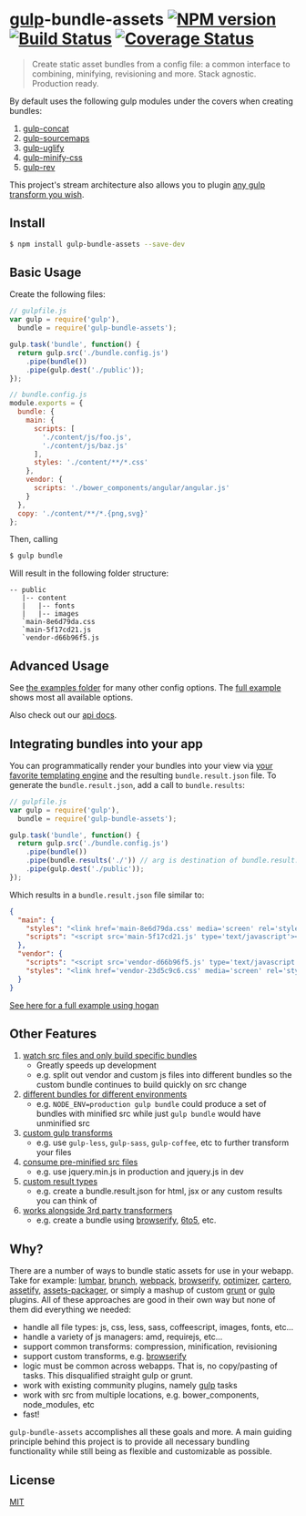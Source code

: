 # [gulp](http://gulpjs.com/)-bundle-assets [![NPM version][npm-image]][npm-url] [![Build Status][travis-image]][travis-url] [![Coverage Status][coverage-image]][coverage-url]

> Create static asset bundles from a config file: a common interface to combining, minifying, revisioning and more. Stack agnostic. Production ready.

By default uses the following gulp modules under the covers when creating bundles:

1. [gulp-concat](https://github.com/wearefractal/gulp-concat)
2. [gulp-sourcemaps](https://github.com/floridoo/gulp-sourcemaps)
3. [gulp-uglify](https://github.com/terinjokes/gulp-uglify)
4. [gulp-minify-css](https://github.com/jonathanepollack/gulp-minify-css)
6. [gulp-rev](https://github.com/sindresorhus/gulp-rev)

This project's stream architecture also allows you to plugin [any gulp transform you wish](examples/custom-transforms).

## Install

```bash
$ npm install gulp-bundle-assets --save-dev
```

## Basic Usage

Create the following files:

```js
// gulpfile.js
var gulp = require('gulp'),
  bundle = require('gulp-bundle-assets');

gulp.task('bundle', function() {
  return gulp.src('./bundle.config.js')
    .pipe(bundle())
    .pipe(gulp.dest('./public'));
});
```

```js
// bundle.config.js
module.exports = {
  bundle: {
    main: {
      scripts: [
        './content/js/foo.js',
        './content/js/baz.js'
      ],
      styles: './content/**/*.css'
    },
    vendor: {
      scripts: './bower_components/angular/angular.js'
    }
  },
  copy: './content/**/*.{png,svg}'
};
```

Then, calling

```bash
$ gulp bundle
```

Will result in the following folder structure:

```
-- public
   |-- content
   |   |-- fonts
   |   |-- images
   `main-8e6d79da.css
   `main-5f17cd21.js
   `vendor-d66b96f5.js
```

## Advanced Usage

See [the examples folder](examples) for many other config options. The [full example](examples/full) shows most
all available options.

Also check out our [api docs](docs/API.md).

## Integrating bundles into your app

You can programmatically render your bundles into your view via
[your favorite templating engine](https://www.google.com/webhp?ion=1&espv=2&ie=UTF-8#q=node%20js%20templating%20engine)
and the resulting `bundle.result.json` file. To generate the `bundle.result.json`, add a call to `bundle.results`:

```js
// gulpfile.js
var gulp = require('gulp'),
  bundle = require('gulp-bundle-assets');

gulp.task('bundle', function() {
  return gulp.src('./bundle.config.js')
    .pipe(bundle())
    .pipe(bundle.results('./')) // arg is destination of bundle.result.json
    .pipe(gulp.dest('./public'));
});
```

Which results in a `bundle.result.json` file similar to:

```json
{
  "main": {
    "styles": "<link href='main-8e6d79da.css' media='screen' rel='stylesheet' type='text/css'/>",
    "scripts": "<script src='main-5f17cd21.js' type='text/javascript'></script>"
  },
  "vendor": {
    "scripts": "<script src='vendor-d66b96f5.js' type='text/javascript'></script>",
    "styles": "<link href='vendor-23d5c9c6.css' media='screen' rel='stylesheet' type='text/css'/>"
  }
}
```

[See here for a full example using hogan](examples/express-app-using-result-json)

## Other Features

1. [watch src files and only build specific bundles](examples/full/gulpfile.js)
    * Greatly speeds up development
    * e.g. split out vendor and custom js files into different bundles so the custom bundle continues to build quickly on src change
2. [different bundles for different environments](examples/per-environment)
    * e.g. `NODE_ENV=production gulp bundle` could produce a set of bundles with minified src while just `gulp bundle` would have unminified src  
3. [custom gulp transforms](examples/custom-transforms/readme.md)
    * e.g. use `gulp-less`, `gulp-sass`, `gulp-coffee`, etc to further transform your files
4. [consume pre-minified src files](examples/full)
    * e.g. use jquery.min.js in production and jquery.js in dev
5. [custom result types](examples/custom-result)
    * e.g. create a bundle.result.json for html, jsx or any custom results you can think of
6. [works alongside 3rd party transformers](examples/browserify)
    * e.g. create a bundle using [browserify](http://browserify.org/), [6to5](https://github.com/sebmck/6to5), etc.

## Why?

There are a number of ways to bundle static assets for use in your webapp.
Take for example:
[lumbar](http://walmartlabs.github.io/lumbar/),
[brunch](https://github.com/brunch/brunch),
[webpack](http://webpack.github.io/),
[browserify](http://browserify.org/),
[optimizer](https://github.com/raptorjs/optimizer),
[cartero](https://github.com/rotundasoftware/cartero),
[assetify](https://github.com/bevacqua/node-assetify),
[assets-packager](https://github.com/jakubpawlowicz/assets-packager), or
simply a mashup of custom [grunt](http://gruntjs.com/) or
[gulp](http://gulpjs.com/) plugins. All of these approaches are good in their
own way but none of them did everything we needed:

* handle all file types: js, css, less, sass, coffeescript, images, fonts, etc...
* handle a variety of js managers: amd, requirejs, etc...
* support common transforms: compression, minification, revisioning
* support custom transforms, e.g. [browserify](http://browserify.org/)
* logic must be common across webapps. That is, no copy/pasting of tasks. This
disqualified straight gulp or grunt.
* work with existing community plugins, namely [gulp](http://gulpjs.com/) tasks
* work with src from multiple locations, e.g. bower_components, node_modules, etc
* fast!

`gulp-bundle-assets` accomplishes all these goals and more. A main guiding
principle behind this project is to provide all necessary bundling functionality
while still being as flexible and customizable as possible.

## License

[MIT](http://opensource.org/licenses/MIT)

[npm-url]: https://npmjs.org/package/gulp-bundle-assets
[npm-image]: http://img.shields.io/npm/v/gulp-bundle-assets.svg
[travis-image]: https://travis-ci.org/areusjs/gulp-bundle-assets.svg?branch=master
[travis-url]: https://travis-ci.org/areusjs/gulp-bundle-assets
[coverage-image]: https://img.shields.io/coveralls/chmontgomery/gulp-bundle-assets.svg
[coverage-url]: https://coveralls.io/r/chmontgomery/gulp-bundle-assets
